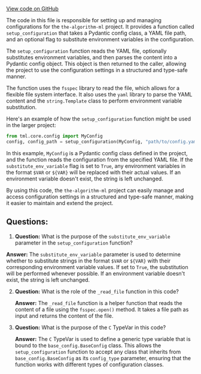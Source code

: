 [View code on GitHub](https://github.com/twitter/the-algorithm-ml/blob/master/common/utils.py)

The code in this file is responsible for setting up and managing configurations for the `the-algorithm-ml` project. It provides a function called `setup_configuration` that takes a Pydantic config class, a YAML file path, and an optional flag to substitute environment variables in the configuration.

The `setup_configuration` function reads the YAML file, optionally substitutes environment variables, and then parses the content into a Pydantic config object. This object is then returned to the caller, allowing the project to use the configuration settings in a structured and type-safe manner.

The function uses the `fsspec` library to read the file, which allows for a flexible file system interface. It also uses the `yaml` library to parse the YAML content and the `string.Template` class to perform environment variable substitution.

Here's an example of how the `setup_configuration` function might be used in the larger project:

```python
from tml.core.config import MyConfig
config, config_path = setup_configuration(MyConfig, "path/to/config.yaml", True)
```

In this example, `MyConfig` is a Pydantic config class defined in the project, and the function reads the configuration from the specified YAML file. If the `substitute_env_variable` flag is set to `True`, any environment variables in the format `$VAR` or `${VAR}` will be replaced with their actual values. If an environment variable doesn't exist, the string is left unchanged.

By using this code, the `the-algorithm-ml` project can easily manage and access configuration settings in a structured and type-safe manner, making it easier to maintain and extend the project.
## Questions: 
 1. **Question:** What is the purpose of the `substitute_env_variable` parameter in the `setup_configuration` function?

   **Answer:** The `substitute_env_variable` parameter is used to determine whether to substitute strings in the format `$VAR` or `${VAR}` with their corresponding environment variable values. If set to `True`, the substitution will be performed whenever possible. If an environment variable doesn't exist, the string is left unchanged.

2. **Question:** What is the role of the `_read_file` function in this code?

   **Answer:** The `_read_file` function is a helper function that reads the content of a file using the `fsspec.open()` method. It takes a file path as input and returns the content of the file.

3. **Question:** What is the purpose of the `C` TypeVar in this code?

   **Answer:** The `C` TypeVar is used to define a generic type variable that is bound to the `base_config.BaseConfig` class. This allows the `setup_configuration` function to accept any class that inherits from `base_config.BaseConfig` as its `config_type` parameter, ensuring that the function works with different types of configuration classes.